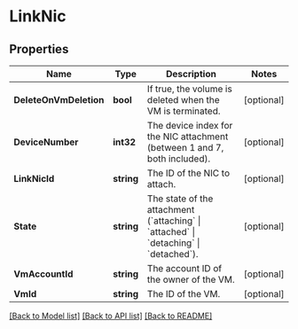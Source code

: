 # LinkNic

## Properties

Name | Type | Description | Notes
------------ | ------------- | ------------- | -------------
**DeleteOnVmDeletion** | **bool** | If true, the volume is deleted when the VM is terminated. | [optional] 
**DeviceNumber** | **int32** | The device index for the NIC attachment (between 1 and 7, both included). | [optional] 
**LinkNicId** | **string** | The ID of the NIC to attach. | [optional] 
**State** | **string** | The state of the attachment (&#x60;attaching&#x60; \\| &#x60;attached&#x60; \\| &#x60;detaching&#x60; \\| &#x60;detached&#x60;). | [optional] 
**VmAccountId** | **string** | The account ID of the owner of the VM. | [optional] 
**VmId** | **string** | The ID of the VM. | [optional] 

[[Back to Model list]](../README.md#documentation-for-models) [[Back to API list]](../README.md#documentation-for-api-endpoints) [[Back to README]](../README.md)


